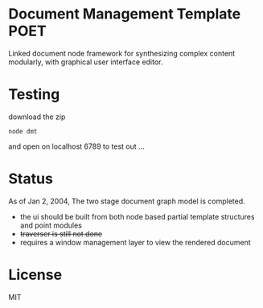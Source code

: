 Document Management Template POET
===
Linked document node framework for synthesizing complex content modularly, with graphical user interface editor.

Testing
===
download the zip
```
node dmt 
```
and open on localhost 6789 to test out ... 

Status
===

As of Jan 2, 2004, The two stage document graph model is completed.  

- the ui should be built from both node based partial template structures and point modules
- ~~traverser is still not done~~
- requires a window management layer to view the rendered document

License
===
MIT




